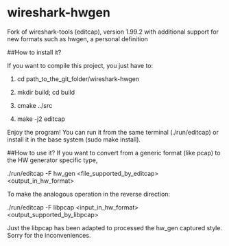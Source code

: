 # wireshark-hwgen
Fork of wireshark-tools (editcap), version 1.99.2 with additional support for new formats such as hwgen, a personal definition

##How to install it?

If you want to compile this project, you just have to:

1) cd path_to_the_git_folder/wireshark-hwgen

2) mkdir build; cd build

3) cmake ../src

4) make -j2 editcap


Enjoy the program! You can run it from the same terminal (./run/editcap) or install it in the base system (sudo make install).

##How to use it?
If you want to convert from a generic format (like pcap) to the HW generator specific type,

./run/editcap  -F hw_gen <file_supported_by_editcap> <output_in_hw_format>


To make the analogous operation in the reverse direction:

./run/editcap  -F libpcap <input_in_hw_format> <output_supported_by_libpcap> 

Just the libpcap has been adapted to processed the hw_gen captured style. Sorry for the inconveniences.

